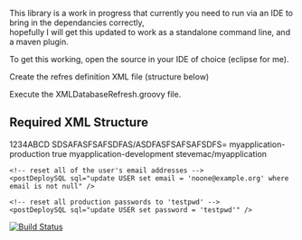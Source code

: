 This library is a work in progress that currently you need to run via an IDE to bring in the dependancies correctly,  
hopefully I will get this updated to work as a standalone command line, and a maven plugin.

To get this working, open the source in your IDE of choice (eclipse for me).

Create the refres definition XML file (structure below)

Execute the XMLDatabaseRefresh.groovy file.

Required XML Structure
-----------------------------------
<database-refresh>
	<cloudbeesConfig>
		<apiKey>1234ABCD</apiKey>
		<secret>SDSAFASFSAFSDFAS/ASDFASFSAFSAFSDFS=</secret>
	</cloudbeesConfig>
	<source>
		<sourceDBId>myapplication-production</sourceDBId>
		<takeNewSnapshot>true</takeNewSnapshot>
	</source>
	<destination>
		<destinationDBId>myapplication-development</destinationDBId>
		<applicationId>stevemac/myapplication</applicationId>
	</destination>
	
	<!-- reset all of the user's email addresses -->
	<postDeploySQL sql="update USER set email = 'noone@example.org' where email is not null" />
	
	<!-- reset all production passwords to 'testpwd' -->
	<postDeploySQL sql="update USER set password = 'testpwd'" />
	
</database-refresh>

[![Build Status](https://buildhive.beescloud.com/job/stevemac007/job/cloudbees-data-refresh/badge/icon)](https://buildhive.beescloud.com/job/stevemac007/job/cloudbees-data-refresh/)